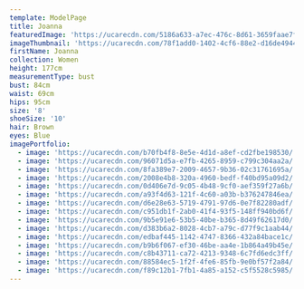 ```yaml
---
template: ModelPage
title: Joanna
featuredImage: 'https://ucarecdn.com/5186a633-a7ec-476c-8d61-3659faae7f9b/'
imageThumbnail: 'https://ucarecdn.com/78f1add0-1402-4cf6-88e2-d16de4944c78/'
firstName: Joanna
collection: Women
height: 177cm
measurementType: bust
bust: 84cm
waist: 69cm
hips: 95cm
size: '8'
shoeSize: '10'
hair: Brown
eyes: Blue
imagePortfolio:
  - image: 'https://ucarecdn.com/b70fb4f8-8e5e-4d1d-a8ef-cd2fbe198530/'
  - image: 'https://ucarecdn.com/96071d5a-e7fb-4265-8959-c799c304aa2a/'
  - image: 'https://ucarecdn.com/8fa389e7-2009-4657-9b36-02c31761695a/'
  - image: 'https://ucarecdn.com/2008e4b8-320a-4960-bedf-f40bd95a09d2/'
  - image: 'https://ucarecdn.com/0d406e7d-9c05-4b48-9cf0-aef359f27a6b/'
  - image: 'https://ucarecdn.com/a93f4d63-121f-4c60-a03b-b376247846ea/'
  - image: 'https://ucarecdn.com/d6e28e63-5719-4791-97d6-0e7f82280adf/'
  - image: 'https://ucarecdn.com/c951db1f-2ab0-41f4-93f5-148ff940bd6f/'
  - image: 'https://ucarecdn.com/9b5e91e6-53b5-40be-b365-8d49f62617d0/'
  - image: 'https://ucarecdn.com/d383b6a2-8028-4cb7-a79c-d77f9c1aab44/'
  - image: 'https://ucarecdn.com/edbaf445-1142-4747-8366-432a84bace1c/'
  - image: 'https://ucarecdn.com/b9b6f067-ef30-46be-aa4e-1b864a49b45e/'
  - image: 'https://ucarecdn.com/c8b43711-ca72-4213-9348-6c7fd6edc3ff/'
  - image: 'https://ucarecdn.com/88584ec5-1f2f-4fe6-85fb-9e0bf57f2a84/'
  - image: 'https://ucarecdn.com/f89c12b1-7fb1-4a85-a152-c5f5528c5985/'
---
```


